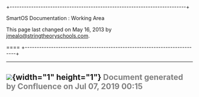 +--------------------------------------------------------------------------+
<div class="pageheader">

<span class="pagetitle"> SmartOS Documentation : Working Area </span>

</div>

<div class="pagesubheading">

This page last changed on May 16, 2013 by
<font color="#0050B2">jmealo@stringtheoryschools.com</font>.

</div>


====
+--------------------------------------------------------------------------+

  ----------------------------------------------------------------------------------
  ![](images/border/spacer.gif){width="1" height="1"}
  <font color="grey">Document generated by Confluence on Jul 07, 2019 00:15</font>
  ----------------------------------------------------------------------------------


